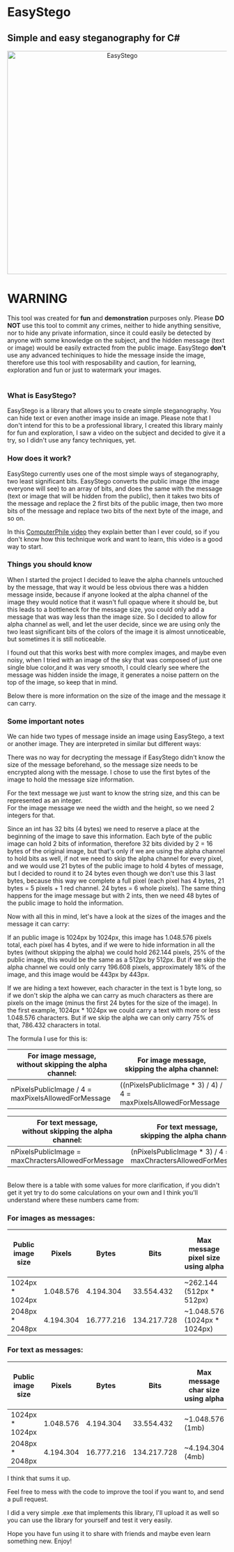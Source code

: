 # EasyStego

## Simple and easy steganography for C#

<p align="center">
<img src="https://github.com/gabrielareia/Logos/blob/main/EasyStegoLogo.png?sanitize=true" alt="EasyStego" title="Interesting image..." width="512"/>
</p>

<!--This is a temporary README, I am still writing it.-->

# WARNING

This tool was created for **fun** and **demonstration** purposes only. Please **DO NOT** use this tool to commit any crimes, neither to hide anything sensitive, nor to hide any private information, since it could easily be detected by anyone with some knowledge on the subject, and the hidden message (text or image) would be easily extracted from the public image. EasyStego **don't** use any advanced techiniques to hide the message inside the image, therefore use this tool with resposability and caution, for learning, exploration and fun or just to watermark your images.
<br/>
<br/>

### What is EasyStego?

EasyStego is a library that allows you to create simple steganography. You can hide text or even another image inside an image. Please note that I don't intend for this to be a professional library, I created this library mainly for fun and exploration, I saw a video on the subject and decided to give it a try, so I didn't use any fancy techniques, yet.

### How does it work?

EasyStego currently uses one of the most simple ways of steganography, two least significant bits. EasyStego converts the public image (the image everyone will see) to an array of bits, and does the same with the message (text or image that will be hidden from the public), then it takes two bits of the message and replace the 2 first bits of the public image, then two more bits of the message and replace two bits of the next byte of the image, and so on.

In this [ComputerPhile video](https://www.youtube.com/watch?v=TWEXCYQKyDc) they explain better than I ever could, so if you don't know how this technique work and want to learn, this video is a good way to start.

### Things you should know

When I started the project I decided to leave the alpha channels untouched by the message, that way it would be less obvious there was a hidden message inside, because if anyone looked at the alpha channel of the image they would notice that it wasn't full opaque where it should be, but this leads to a bottleneck for the message size, you could only add a message that was way less than the image size. So I decided to allow for alpha channel as well, and let the user decide, since we are using only the two least significant bits of the colors of the image it is almost unnoticeable, but sometimes it is still noticeable. 

I found out that this works best with more complex images, and maybe even noisy, when I tried with an image of the sky that was composed of just one single blue color,and it was very smooth, I could clearly see where the message was hidden inside the image, it generates a noise pattern on the top of the image, so keep that in mind.

Below there is more information on the size of the image and the message it can carry.

### Some important notes

We can hide two types of message inside an image using EasyStego, a text or another image. They are interpreted in similar but different ways:

There was no way for decrypting the message if EasyStego didn't know the size of the message beforehand, so the message size needs to be encrypted along with the message.
I chose to use the first bytes of the image to hold the message size information. 

For the text message we just want to know the string size, and this can be represented as an integer.<br/>
For the image message we need the width and the height, so we need 2 integers for that.

Since an int has 32 bits (4 bytes) we need to reserve a place at the beginning of the image to save this information. Each byte of the public image can hold 2 bits of information, therefore 32 bits divided by 2 = 16 bytes of the original image, but that's only if we are using the alpha channel to hold bits as well, if not we need to skip the alpha channel for every pixel, and we would use 21 bytes of the public image to hold 4 bytes of message, but I decided to round it to 24 bytes even though we don't use this 3 last bytes, because this way we complete a full pixel (each pixel has 4 bytes, 21 bytes = 5 pixels + 1 red channel. 24 bytes = 6 whole pixels).
The same thing happens for the image message but with 2 ints, then we need 48 bytes of the public image to hold the information.

Now with all this in mind, let's have a look at the sizes of the images and the message it can carry:

If an public image is 1024px by 1024px, this image has 1.048.576 pixels total, each pixel has 4 bytes, and if we were to hide information in all the bytes (without skipping the alpha) we could hold 262.144 pixels, 25% of the public image, this would be the same as a 512px by 512px. But if we skip the alpha channel we could only carry 196.608 pixels, approximately 18% of the image, and this image would be 443px by 443px.

If we are hiding a text however, each character in the text is 1 byte long, so if we don't skip the alpha we can carry as much characters as there are pixels on the image (minus the first 24 bytes for the size of the image). In the first example, 1024px * 1024px we could carry a text with more or less 1.048.576 characters. But if we skip the alpha we can only carry 75% of that, 786.432 characters in total.

The formula I use for this is: 

**For image message,<br/>without skipping the alpha channel:** | **For image message,<br/>skipping the alpha channel:**
-|-
nPixelsPublicImage / 4 = maxPixelsAllowedForMessage | ((nPixelsPublicImage * 3) / 4) / 4 = maxPixelsAllowedForMessage

**For text message,<br/>without skipping the alpha channel:** | **For text message,<br/>skipping the alpha channel:**
-|-
nPixelsPublicImage = maxChractersAllowedForMessage | (nPixelsPublicImage * 3) / 4 = maxChractersAllowedForMessage

<br/>
Below there is a table with some values for more clarification, if you didn't get it yet try to do some calculations on your own and I think you'll understand where these numbers came from:

### For images as messages:

Public image size | Pixels | Bytes | Bits |  Max message pixel size using alpha | Max message pixel size skipping alpha
-----------|-------------|-|--------------|-|-
1024px * 1024px | 1.048.576 | 4.194.304 | 33.554.432 | ~262.144 (512px * 512px) | ~196.608 (443px * 443px)
2048px * 2048px | 4.194.304 | 16.777.216 | 134.217.728 | ~1.048.576 (1024px * 1024px) | ~786.432 (886px * 886px)

### For text as messages:

Public image size | Pixels | Bytes | Bits |  Max message char size using alpha | Max message char size skipping alpha
-----------|-------------|-|--------------|-|-
1024px * 1024px | 1.048.576 | 4.194.304 | 33.554.432 | ~1.048.576 (1mb) | ~786.432 (768kb)
2048px * 2048px | 4.194.304 | 16.777.216 | 134.217.728 | ~4.194.304 (4mb) | ~3.145.728 (3mb)


I think that sums it up.

Feel free to mess with the code to improve the tool if you want to, and send a pull request.

I did a very simple .exe that implements this library, I'll upload it as well so you can use the library for yourself and test it very easily.

Hope you have fun using it to share with friends and maybe even learn something new. Enjoy!

